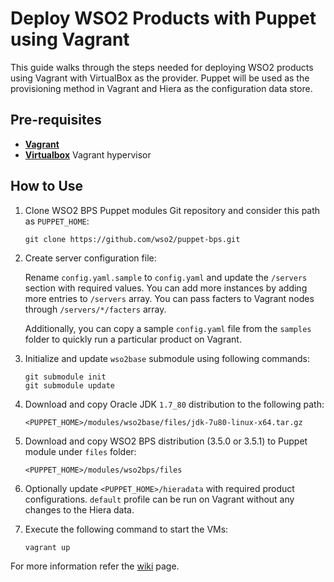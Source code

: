 # Deploy WSO2 Products with Puppet using Vagrant

This guide walks through the steps needed for deploying WSO2 products using Vagrant with VirtualBox as the provider.
Puppet will be used as the provisioning method in Vagrant and Hiera as the configuration data store.


## Pre-requisites

 * **[Vagrant](https://www.vagrantup.com)**
 * **[Virtualbox](https://www.virtualbox.org)** Vagrant hypervisor


## How to Use

1. Clone WSO2 BPS Puppet modules Git repository and consider this path as `PUPPET_HOME`:

    ````
    git clone https://github.com/wso2/puppet-bps.git
    ````

2. Create server configuration file:

    Rename `config.yaml.sample` to `config.yaml` and update the `/servers` section with required values. You can add more instances by adding more entries to `/servers` array. You can pass facters to Vagrant nodes through `/servers/*/facters` array.

    Additionally, you can copy a sample `config.yaml` file from the `samples` folder to quickly run a particular product on Vagrant.

3. Initialize and update `wso2base` submodule using following commands:

    ````
    git submodule init
    git submodule update
    ````
   
4. Download and copy Oracle JDK `1.7_80` distribution to the following path:

    ````
    <PUPPET_HOME>/modules/wso2base/files/jdk-7u80-linux-x64.tar.gz
    ````

5. Download and copy WSO2 BPS distribution (3.5.0 or 3.5.1) to Puppet module under `files` folder:

    ````
    <PUPPET_HOME>/modules/wso2bps/files
    ````

5. Optionally update `<PUPPET_HOME>/hieradata` with required product configurations. `default` profile can be run on Vagrant without any changes to the Hiera data.

7. Execute the following command to start the VMs:

    ````
    vagrant up
    ````

For more information refer the [wiki](https://github.com/wso2/puppet-base/wiki) page.
